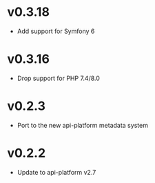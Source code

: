 # v0.3.18

* Add support for Symfony 6

# v0.3.16

* Drop support for PHP 7.4/8.0

# v0.2.3

* Port to the new api-platform metadata system

# v0.2.2

* Update to api-platform v2.7
